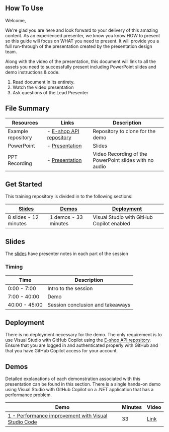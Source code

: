 ## How To Use

Welcome,

We're glad you are here and look forward to your delivery of this amazing content. As an experienced presenter, we know you know HOW to present so this guide will focus on WHAT you need to present. It will provide you a full run-through of the presentation created by the presentation design team. 

Along with the video of the presentation, this document will link to all the assets you need to successfully present including PowerPoint slides and demo instructions &
code.

1.  Read document in its entirety.
2.  Watch the video presentation
3.  Ask questions of the Lead Presenter

## File Summary

| Resources          | Links                            | Description |
|-------------------|----------------------------------|-------------------|
| Example repository | - [E-shop API repository](https://github.com/microsoft/aitour-eshop-api) | Repository to clone for the demo |
| PowerPoint        | - [Presentation](presentations.md) | Slides |
| PPT Recording     | - [Presentation]() | Video Recording of the PowerPoint slides with no audio |


## Get Started

This training repository is divided in to the following sections:

| [Slides](#slides) | [Demos](demos/README.md) | [Deployment](#deployment) | 
|-------------------|---------------------------|--------------------------------------
| 8 slides - 12 minutes| 1 demos - 33 minutes | Visual Studio with GitHub Copilot enabled

## Slides

The [slides](presentations.md) have presenter notes in each part of the session

### Timing

| Time        | Description 
--------------|-------------
0:00 - 7:00   | Intro to the session 
7:00 - 40:00  | Demo
40:00 - 45:00 | Session conclusion and takeaways

## Deployment

There is no deployment necessary for the demo. The only requirement is to use Visual Studio with GitHub Copilot using the [E-shop API repository](https://github.com/microsoft/aitour-eshop-api). Ensure that you are logged in and authenticated properly with GitHub and that you have GitHub Copilot access for your account.


## Demos

Detailed explanations of each demonstration associated with this presentation can be found in this section. There is a single hands-on demo using Visual Studio with GitHub Copilot on a .NET application that has a performance problem.

| Demo 	                                                                                               | Minutes | Video |
-------------------------------------------------------------------------------------------------------|---------|----------------- | 
|  [1 - Performance improvement with Visual Studio Code](demos/README.md) | 33       | [Link](https://microsoft-my.sharepoint.com/:v:/p/brunocapuano/ERZA6xvZNeNImsnuMr6tmtABy6O28RMvMBfu8gGlpBsHlQ?e=y4opzQ&nav=eyJyZWZlcnJhbEluZm8iOnsicmVmZXJyYWxBcHAiOiJTdHJlYW1XZWJBcHAiLCJyZWZlcnJhbFZpZXciOiJTaGFyZURpYWxvZy1MaW5rIiwicmVmZXJyYWxBcHBQbGF0Zm9ybSI6IldlYiIsInJlZmVycmFsTW9kZSI6InZpZXcifX0%3D)|

